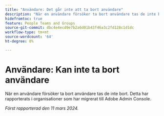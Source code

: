 ```yaml
---
title: "Användare: Det går inte att ta bort användare"
description: "När en användare försöker ta bort användare tas de inte bort. Detta har rapporterats i organisationer som har migrerat till Adobe Admin Console."
hidefromtoc: true
feature: People Teams and Groups
source-git-commit: dbc4e4ecd9e7b2a6d01b43f46a3c2fd128c1d1dc
workflow-type: tm+mt
source-wordcount: '64'
ht-degree: 0%

---
```



# Användare: Kan inte ta bort användare

När en användare försöker ta bort användare tas de inte bort. Detta har rapporterats i organisationer som har migrerat till Adobe Admin Console.

_Först rapporterad den 11 mars 2024._
